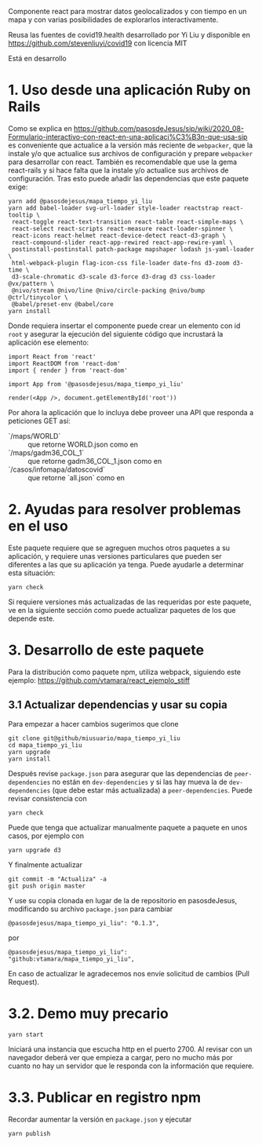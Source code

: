 Componente react para mostrar datos geolocalizados y con tiempo en un mapa 
y con varias posibilidades de explorarlos interactivamente.

Reusa las fuentes de covid19.health desarrollado por Yi Liu 
y disponible en https://github.com/stevenliuyi/covid19 con licencia
MIT

Está en desarrollo


# 1. Uso desde una aplicación Ruby on Rails

Como se explica en <https://github.com/pasosdeJesus/sip/wiki/2020_08-Formulario-interactivo-con-react-en-una-aplicaci%C3%B3n-que-usa-sip> es conveniente que actualice a la versión más reciente de `webpacker`, que la instale y/o que actualice sus archivos de configuración y prepare `webpacker` para desarrollar con react.  También es recomendable que use la gema react-rails y si hace falta que la instale y/o actualice sus archivos de configuración.  Tras esto puede añadir las dependencias que este paquete exige: 
```
yarn add @pasosdejesus/mapa_tiempo_yi_liu
yarn add babel-loader svg-url-loader style-loader reactstrap react-tooltip \
 react-toggle react-text-transition react-table react-simple-maps \
 react-select react-scripts react-measure react-loader-spinner \
 react-icons react-helmet react-device-detect react-d3-graph \
 react-compound-slider react-app-rewired react-app-rewire-yaml \
 postinstall-postinstall patch-package mapshaper lodash js-yaml-loader \
 html-webpack-plugin flag-icon-css file-loader date-fns d3-zoom d3-time \
 d3-scale-chromatic d3-scale d3-force d3-drag d3 css-loader @vx/pattern \
 @nivo/stream @nivo/line @nivo/circle-packing @nivo/bump @ctrl/tinycolor \
 @babel/preset-env @babel/core
yarn install
```

Donde requiera insertar el componente puede crear un elemento
con id `root` y  asegurar la ejecución del siguiente código que
incrustará la aplicación ese elemento:
```
import React from 'react'
import ReactDOM from 'react-dom'
import { render } from 'react-dom'

import App from '@pasosdejesus/mapa_tiempo_yi_liu'

render(<App />, document.getElementById('root'))
```

Por ahora la aplicación que lo incluya debe proveer una API que
responda a peticiones GET así:

<dl>
  <dt>`/maps/WORLD`</dt>
  <dd>que retorne WORLD.json como en <https://github.com/pasosdeJesus/sivel2_gen/raw/usa_paq_mapa_tiempo/test/dummy/public/maps/WORLD.json></dd>
  <dt>`/maps/gadm36_COL_1` </dt>
  <dd>que retorne gadm36_COL_1.json como en <https://github.com/pasosdeJesus/sivel2_gen/raw/usa_paq_mapa_tiempo/test/dummy/public/maps/gadm36_COL_1.json></dd>
  <dt>`/casos/infomapa/datoscovid`</dt>
  <dd>que retorne `all.json` como en <https://github.com/pasosdeJesus/sivel2_gen/raw/usa_paq_mapa_tiempo/test/dummy/public/data/all.json></dt>
</dl>
  
# 2. Ayudas para resolver problemas en el uso

Este paquete requiere que se agreguen muchos otros paquetes a su aplicación, y requiere unas versiones particulares que pueden ser diferentes a las que su aplicación ya tenga.  Puede ayudarle a determinar esta situación:

    yarn check

Si requiere versiones más actualizadas de las requeridas por este paquete, ve en la siguiente sección como puede actualizar paquetes de los que depende este.

# 3. Desarrollo de este paquete

Para la distribución como paquete npm, utiliza webpack, siguiendo 
este ejemplo:
<https://github.com/vtamara/react_ejemplo_stiff>

## 3.1 Actualizar dependencias y usar su copia 

Para empezar a hacer cambios sugerimos que clone

    git clone git@github/miusuario/mapa_tiempo_yi_liu
    cd mapa_tiempo_yi_liu
    yarn upgrade
    yarn install
    
Después revise `package.json` para asegurar que las dependencias de `peer-dependencies` 
no están en `dev-dependencies` y si las hay mueva la de `dev-dependencies` (que debe estar más actualizada) 
a `peer-dependencies`. 
Puede revisar consistencia con

    yarn check

Puede que tenga que actualizar manualmente paquete a paquete en unos casos,
por ejemplo con

    yarn upgrade d3
    
Y finalmente actualizar

    git commit -m "Actualiza" -a
    git push origin master
  
Y use su copia clonada en lugar de la de repositorio en pasosdeJesus, modificando su archivo `package.json` para cambiar

    @pasosdejesus/mapa_tiempo_yi_liu": "0.1.3",

por

    @pasosdejesus/mapa_tiempo_yi_liu": "github:vtamara/mapa_tiempo_yi_liu",


En caso de actualizar le agradecemos nos envíe solicitud de cambios (Pull Request).



# 3.2. Demo muy precario

    yarn start

Iniciará una instancia que escucha http en el puerto 2700.  Al revisar con un
navegador deberá ver que empieza a cargar, pero no mucho más por cuanto no hay
un servidor que le responda con la información que requiere.


# 3.3. Publicar en registro npm

Recordar aumentar la versión en `package.json` y ejecutar
  
    yarn publish
